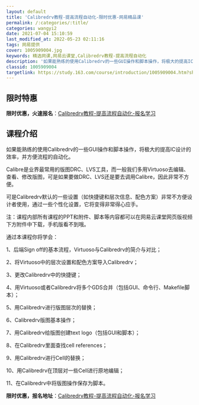```yaml
---
layout: default
title: 'Calibredrv教程-提高流程自动化-限时优惠-网易精品课'
permalink: /:categories/:title/
categories: wangyi2
date: 2021-07-04 15:10:59
last_modified_at: 2022-05-23 02:11:16
tags: 网易提供
cover: 1005909004.jpg
keywords: 精选网课,网易云课堂,Calibredrv教程-提高流程自动化
description: '如果能熟练的使用Calibredrv的一些GUI操作和脚本操作，将极大的提高IC设计的效率，并方便流程的自动化。Cali'
classid: 1005909004
targetlink: https://study.163.com/course/introduction/1005909004.htm?share=1&shareId=1025206652&utm_campaign=share&utm_medium=iphoneShare&utm_source=&utm_u=1025206652
---
```


## 限时特惠

**限时优惠，火速报名**：[Calibredrv教程-提高流程自动化-报名学习](https://study.163.com/course/introduction/1005909004.htm?share=1&shareId=1025206652&utm_campaign=share&utm_medium=iphoneShare&utm_source=&utm_u=1025206652)

## 课程介绍

如果能熟练的使用Calibredrv的一些GUI操作和脚本操作，将极大的提高IC设计的效率，并方便流程的自动化。

Calibre是业界最常用的版图DRC、LVS工具，而一般我们多用Virtuoso去编辑、查看、修改版图，可是如果要做DRC、LVS还是要去调用Calibre，因此非常不方便。

可是Calibredrv默认的一些设置（如快捷键和层次信息、配色方案）非常不方便设计者使用，通过一些个性化设置，它将变得非常得心应手。



注：课程内部所有课程的PPT和附件、脚本等内容都可以在网易云课堂网页版视频下方附件中下载，手机版看不到哦。



通过本课程你将学会：

1、后端Sign off的基本流程，Virtuoso与Calibredrv的简介与对比；

2、将Virtuoso中的层次设置和配色方案导入Calibredrv；

3、更改Calibredrv中的快捷键；

4、用Virtuoso或者Calibredrv将多个GDS合并（包括GUI、命令行、Makefile脚本）；

5、用Calibredrv进行版图层次的替换；

6、Calibredrv版图基本操作；

7、用Calibredrv给版图创建text logo（包括GUI和脚本）；

8、在Calibredrv里面查找cell references；

9、用Calibredrv进行Cell的替换；

10、用Calibredrv在顶层对一些Cell进行原地编辑；

11、在Calibredrv中将版图操作保存为脚本。

**限时优惠，报名地址**：[Calibredrv教程-提高流程自动化-报名学习](https://study.163.com/course/introduction/1005909004.htm?share=1&shareId=1025206652&utm_campaign=share&utm_medium=iphoneShare&utm_source=&utm_u=1025206652)


